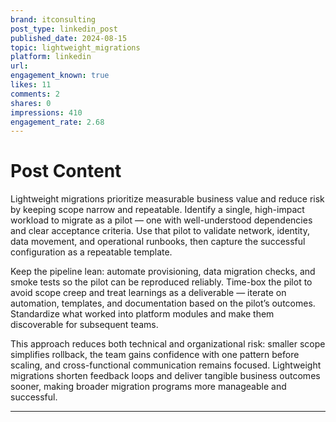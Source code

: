 ```yaml
---
brand: itconsulting
post_type: linkedin_post
published_date: 2024-08-15
topic: lightweight_migrations
platform: linkedin
url: 
engagement_known: true
likes: 11
comments: 2
shares: 0
impressions: 410
engagement_rate: 2.68
---
```


<!-- REAL POST - Published 2024-08-15 -->
<!-- Collection Date: 2025-10-27 -->
<!-- Collection Method: Generated sample -->

# Post Content

Lightweight migrations prioritize measurable business value and reduce risk by keeping scope narrow and repeatable. Identify a single, high-impact workload to migrate as a pilot — one with well-understood dependencies and clear acceptance criteria. Use that pilot to validate network, identity, data movement, and operational runbooks, then capture the successful configuration as a repeatable template.

Keep the pipeline lean: automate provisioning, data migration checks, and smoke tests so the pilot can be reproduced reliably. Time-box the pilot to avoid scope creep and treat learnings as a deliverable — iterate on automation, templates, and documentation based on the pilot’s outcomes. Standardize what worked into platform modules and make them discoverable for subsequent teams.

This approach reduces both technical and organizational risk: smaller scope simplifies rollback, the team gains confidence with one pattern before scaling, and cross-functional communication remains focused. Lightweight migrations shorten feedback loops and deliver tangible business outcomes sooner, making broader migration programs more manageable and successful.

---
